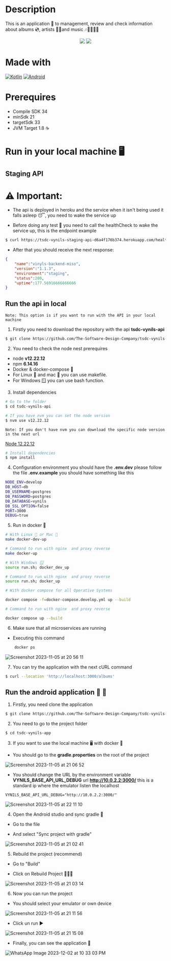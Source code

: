 # Description
This is an application 📱 to management, review and check information about albums 💿, artists 👩‍🎤and music 🎶🎸🥁🎹🎼

<p style="text-align:center">
    <img src="https://github.com/The-Software-Design-Company/tsdc-vynils-app/actions/workflows/pull-request-from-branch-to-master.yml/badge.svg" />
    <img src="https://github.com/The-Software-Design-Company/tsdc-vynils-app/actions/workflows/branches-action.yml/badge.svg" />
</p>

# Made with
[![Kotlin](https://img.shields.io/badge/kotlin-7f52ff?style=for-the-badge&logo=kotlin&logoColor=white&labelColor=000000)]()
[![Android](https://img.shields.io/badge/Android-3ddc84?style=for-the-badge&logo=android&logoColor=white&labelColor=000000)]()

# Prerequires
- Compile SDK 34
- minSdk 21
- targetSdk 33
- JVM Target 1.8 ☕️

# Run in your local machine 🖥️

## Staging API

# ⚠️ Important:
* The api is deployed in heroku and the service when it isn't being used it falls asleep 😴, you need to wake the service up

* Before doing any test 🧪 you need to call the healthCheck to wake the service up, this is the endpoint example

```sh
$ curl https://tsdc-vynils-staging-api-d6a4f176b374.herokuapp.com/health
```

* After that you should receive the next response:

```json
{
    "name":"vinyls-backend-miso",
    "version":"1.1.3",
    "environment":"staging",
    "status":200,
    "uptime":177.56916666666666
}
```



## Run the api in local

`Note: This option is if you want to run with the API in your local machine`

1. Firstly you need to download the repository with the api **tsdc-vynils-api**

```sh
$ git clone https://github.com/The-Software-Design-Company/tsdc-vynils-api.git
```

2. You need to check the node nest prerequires

* node **v12.22.12** 
* npm **6.14.16**
* Docker & docker-compose 🐳
* For Linux 🐧 and mac 🍎 you can use makefile.
* For Windows 🪟 you can use bash function.

3. Install dependencies
```sh
# Go to the folder
$ cd tsdc-vynils-api

# If you have nvm you can set the node version
$ nvm use v12.22.12

```

`Note: If you don't have nvm you can download the specific node version in the next url`

[Node 12.22.12](https://nodejs.org/download/release/v12.22.12/)

```sh
# Install dependencies
$ npm install 
```

4. Configuration environment you should have the **.env.dev** please follow the file **.env.example** you should have something like this

```sh
NODE_ENV=develop
DB_HOST=db
DB_USERNAME=postgres
DB_PASSWORD=postgres
DB_DATABASE=vynils
DB_SSL_OPTION=false
PORT=3000
DEBUG=true
```

5. Run in docker 🐳

```bash
# With Linux 🐧 or Mac 🍎
make docker-dev-up

# Command to run with nginx  and proxy reverse 
make docker-up

# With Windows 🪟
source run.sh; docker_dev_up

# Command to run with nginx  and proxy reverse 
source run.sh; docker_up

# With docker compose for all Operative Systems

docker compose -f=docker-compose.develop.yml up --build

# Command to run with nginx  and proxy reverse

docker compose up --build
```

6. Make sure that all microservices are running

* Executing this command

```bash
    docker ps
```

![Screenshot 2023-11-05 at 20 56 11](https://github.com/The-Software-Design-Company/tsdc-vynils-app/assets/10298615/3b1731b0-f1ff-4b15-8c5b-663f79239f99)


7. You can try the application with the next cURL command

```sh
$ curl --location 'http://localhost:3000/albums'
```
## Run the android application 🤖 📱

1. Firstly, you need clone the application
```sh
$ git clone https://github.com/The-Software-Design-Company/tsdc-vynils-app.git
```

2. You need to go to the project folder

```sh
$ cd tsdc-vynils-app
```

3. If you want to use the local machine 🖥️ with docker 🐳

* You should go to the **gradle.properties** on the root of the project

![Screenshot 2023-11-05 at 21 06 52](https://github.com/The-Software-Design-Company/tsdc-vynils-app/assets/10298615/949c1464-cbd8-4de3-ac12-3d178ad28054)


* You should change the URL by the environment variable **VYNILS_BASE_API_URL_DEBUG** url **http://10.0.2.2:3000/** this is a standard ip where the emulator listen the localhost

```properties
VYNILS_BASE_API_URL_DEBUG="http://10.0.2.2:3000/"
```
![Screenshot 2023-11-05 at 22 11 10](https://github.com/The-Software-Design-Company/tsdc-vynils-app/assets/10298615/3f63ea9c-e218-45d1-9c9b-b13eaaec2748)

4. Open the Android studio and sync gradle 🐘

* Go to the file

* And select "Sync project with gradle"

![Screenshot 2023-11-05 at 21 02 41](https://github.com/The-Software-Design-Company/tsdc-vynils-app/assets/10298615/c2483726-2b9c-4994-a109-33e5a97865a9)


5. Rebuild the project (recommend)

* Go to "Build"

* Click on Rebuild Project 👷🏻‍♀️

![Screenshot 2023-11-05 at 21 03 14](https://github.com/The-Software-Design-Company/tsdc-vynils-app/assets/10298615/7d8692f8-dfe5-417e-9995-ab9f99b9d693)


6. Now you can run the project

* You should select your emulator or own device

![Screenshot 2023-11-05 at 21 11 56](https://github.com/The-Software-Design-Company/tsdc-vynils-app/assets/10298615/dfe8d904-3e91-4c00-ae30-aca0ee152d07)

* Click un run ▶️

![Screenshot 2023-11-05 at 21 15 08](https://github.com/The-Software-Design-Company/tsdc-vynils-app/assets/10298615/5df61247-0bd2-470b-9119-e27a268fe2ee)


* Finally, you can see the application 📱

![WhatsApp Image 2023-12-02 at 10 33 03 PM](https://github.com/The-Software-Design-Company/tsdc-vynils-app/assets/48004607/b762a93d-e908-4b1f-89e3-34fb1a739e67)






